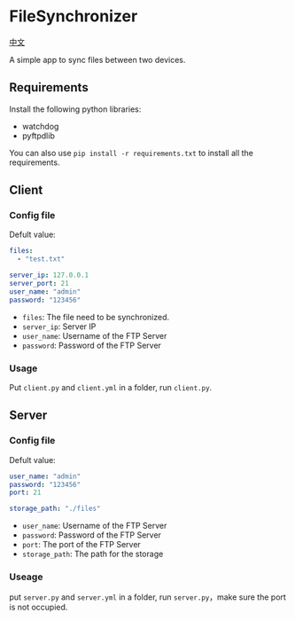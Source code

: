 # FileSynchronizer

[中文](https://github.com/yifan-ivan/FileSynchronizer/blob/master/README_cn.md)

A simple app to sync files between two devices.

## Requirements

Install the following python libraries:

 - watchdog
 - pyftpdlib

You can also use `pip install -r requirements.txt` to install all the requirements.

## Client

### Config file

Defult value:

```yaml
files:
  - "test.txt"

server_ip: 127.0.0.1
server_port: 21
user_name: "admin"
password: "123456"
```

 - `files`: The file need to be synchronized.
 - `server_ip`: Server IP
 - `user_name`: Username of the FTP Server
 - `password`: Password of the FTP Server

### Usage

Put `client.py` and `client.yml` in a folder, run `client.py`.

## Server

### Config file

Defult value:

```yaml
user_name: "admin"
password: "123456"
port: 21

storage_path: "./files"
```

 - `user_name`: Username of the FTP Server
 - `password`: Password of the FTP Server
 - `port`: The port of the FTP Server
 - `storage_path`: The path for the storage

### Useage

put `server.py` and `server.yml` in a folder, run `server.py`，make sure the port is not occupied.